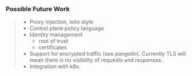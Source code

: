 ### Possible Future Work

> * Proxy injection, istio style
> * Control plane policy language
> * Identity management
>     * root of trust
>     * certificates
> * Support for encrypted traffic (see *pangolin*). Currently TLS will mean there is no visibility of requests and responses.
> * Integration with k8s.  
